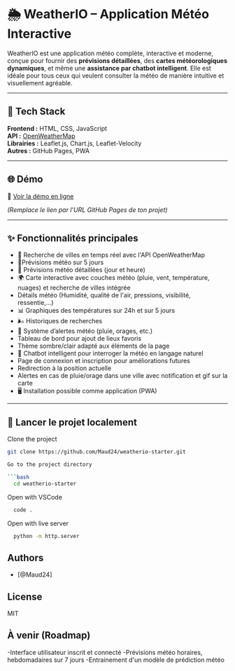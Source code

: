 # 🌦️ WeatherIO – Application Météo Interactive

WeatherIO est une application météo complète, interactive et moderne, conçue pour fournir des **prévisions détaillées**, des **cartes météorologiques dynamiques**, et même une **assistance par chatbot intelligent**. Elle est idéale pour tous ceux qui veulent consulter la météo de manière intuitive et visuellement agréable.

---

## 🧰 Tech Stack

**Frontend :** HTML, CSS, JavaScript  
**API :** [OpenWeatherMap](https://openweathermap.org/api)  
**Librairies :** Leaflet.js, Chart.js, Leaflet-Velocity  
**Autres :** GitHub Pages, PWA

---

## 🌐 Démo

🔗 [Voir la démo en ligne](https://ton-nom.github.io/weatherio-starter)

*(Remplace le lien par l’URL GitHub Pages de ton projet)*

---

## ✨ Fonctionnalités principales

- 🔎 Recherche de villes en temps réel avec l'API OpenWeatherMap
- 📡Prévisions météo sur 5 jours
- 📡 Prévisions météo détaillées (jour et heure)
- 🌍 Carte interactive avec couches météo (pluie, vent, température, nuages) et recherche de villes intégrée
- Détails météo (Humidité, qualité de l'air, pressions, visibilité, ressentie,...)
- 📊 Graphiques des températures sur 24h et sur 5 jours
- 🌬️ Historiques de recherches
- 📢 Système d’alertes météo (pluie, orages, etc.)
- Tableau de bord pour ajout de lieux favoris
- Thème sombre/clair adapté aux éléments de la page
- 🤖 Chatbot intelligent pour interroger la météo en langage naturel
- Page de connexion et inscription pour améliorations futures
- Redirection à la position actuelle
- Alertes en cas de pluie/orage dans une ville avec notification et gif sur la carte
- 🖥️ Installation possible comme application (PWA)

---

## 🚀 Lancer le projet localement
Clone the project

```bash
git clone https://github.com/Maud24/weatherio-starter.git

Go to the project directory

```bash
  cd weatherio-starter
```

Open with VSCode

```bash
  code .
```

Open with live server

```bash
  python -m http.server
```


## Authors

- [@Maud24]

## License

MIT

## À venir (Roadmap)

-Interface utilisateur inscrit et connecté
-Prévisions météo horaires, hebdomadaires sur 7 jours
-Entrainement d'un modèle de prédiction météo
